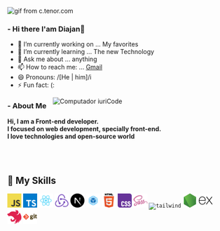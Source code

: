 ![gif from c.tenor.com](https://c.tenor.com/mGgWY8RkgYMAAAAC/hello-world.gif?raw=true)

### - Hi there I'am Diajan👋

- 🔭 I’m currently working on ... My favorites
- 🌱 I’m currently learning ... The new Technology
- 💬 Ask me about ... anything
- 📫 How to reach me: ... [Gmail](mailto:m.mahdi.aghajan@gmail.com)
- 😄 Pronouns: /[He | him]/i
- ⚡️ Fun fact: (:

<img src="https://raw.githubusercontent.com/MicaelliMedeiros/micaellimedeiros/master/image/computer-illustration.png" min-width="400px" max-width="400px" width="400px" align="right" alt="Computador iuriCode">

### - About Me

<strong align="left"> 
  Hi, I am a Front-end developer.<br/>
  I focused on web development, specially front-end.<br/>
  I love technologies and open-source world
  <br/>
<!--   You'll can see my resume in the below link. -->
</strong>

<br/>
<br/>
<br/>


## 🚀 My Skills

<code><img height="32" src="https://raw.githubusercontent.com/github/explore/80688e429a7d4ef2fca1e82350fe8e3517d3494d/topics/javascript/javascript.png" alt="Javascript"/></code>
<code><img height="32" src="https://raw.githubusercontent.com/github/explore/80688e429a7d4ef2fca1e82350fe8e3517d3494d/topics/typescript/typescript.png" alt="Typescript"/></code>
<code><img height="32" src="https://raw.githubusercontent.com/github/explore/80688e429a7d4ef2fca1e82350fe8e3517d3494d/topics/react/react.png" alt="React"/></code>
<code><img height="32" src="https://raw.githubusercontent.com/github/explore/80688e429a7d4ef2fca1e82350fe8e3517d3494d/topics/redux/redux.png" alt="React"/></code>
<code><img height="32" src="https://raw.githubusercontent.com/devicons/devicon/master/icons/nextjs/nextjs-original.svg" alt="NextJS"/></code>
<code><img height="32" src="https://raw.githubusercontent.com/github/explore/80688e429a7d4ef2fca1e82350fe8e3517d3494d/topics/webpack/webpack.png" alt="webpack"/></code>
<code><img height="32" src="https://raw.githubusercontent.com/github/explore/80688e429a7d4ef2fca1e82350fe8e3517d3494d/topics/html/html.png" alt="HTML5"/></code>
<code><img height="32" src="https://raw.githubusercontent.com/github/explore/80688e429a7d4ef2fca1e82350fe8e3517d3494d/topics/css/css.png" alt="CSS"/></code>
<code><img height="32" src="https://raw.githubusercontent.com/github/explore/80688e429a7d4ef2fca1e82350fe8e3517d3494d/topics/sass/sass.png" alt="sass"/></code>
<code><img height="32" src="https://avatars.githubusercontent.com/u/67109815?s=200&v=4" alt="tailwind"/></code>
<code><img height="32" src="https://raw.githubusercontent.com/devicons/devicon/master/icons/nodejs/nodejs-original.svg" alt="NodeJS"/></code>
<code><img height="32" src="https://raw.githubusercontent.com/devicons/devicon/master/icons/express/express-original.svg" alt="Express"/></code>
<code><img height="32" src="https://raw.githubusercontent.com/devicons/devicon/master/icons/nestjs/nestjs-plain.svg" alt="NestJS"/></code>
<code><img height="32" src="https://raw.githubusercontent.com/github/explore/80688e429a7d4ef2fca1e82350fe8e3517d3494d/topics/git/git.png" alt="Git"/></code>
